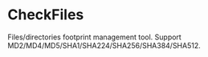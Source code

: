 CheckFiles
==========

Files/directories footprint management tool.
Support MD2/MD4/MD5/SHA1/SHA224/SHA256/SHA384/SHA512.
